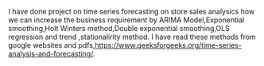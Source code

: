 I have done project on time series forecasting on store sales analysics how we can increase the business requirement by ARIMA Model,Exponential smoothing,Holt Winters method,Double exponential smoothing,OLS regression and trend ,stationalirity method.
I have read these methods from google websites and pdfs,https://www.geeksforgeeks.org/time-series-analysis-and-forecasting/.
